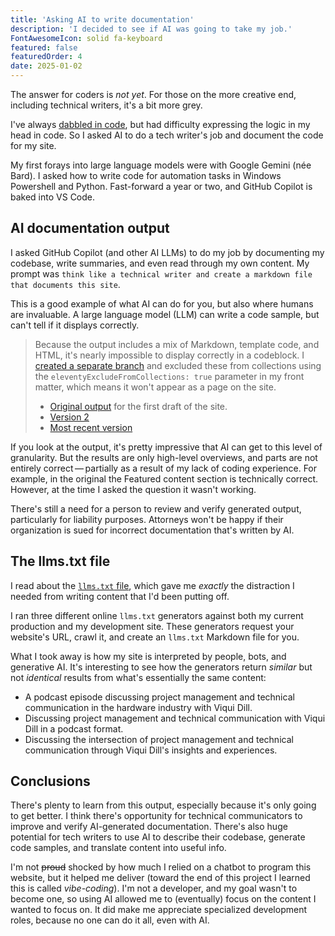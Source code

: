 ```yaml
---
title: 'Asking AI to write documentation'
description: 'I decided to see if AI was going to take my job.'
FontAwesomeIcon: solid fa-keyboard
featured: false
featuredOrder: 4
date: 2025-01-02
---
```


The answer for coders is *not yet*. For those on the more creative end, including technical writers, it's a bit more grey.

I've always [dabbled in code](/skills/code-development/), but had difficulty expressing the logic in my head in code. So I asked AI to do a tech writer's job and document the code for my site.

My first forays into large language models were with Google Gemini (n&#233;e Bard). I asked how to write code for automation tasks in Windows Powershell and Python. Fast-forward a year or two, and GitHub Copilot is baked into VS Code.

## AI documentation output

I asked GitHub Copilot (and other AI LLMs) to do my job by documenting my codebase, write summaries, and even read through my own content. My prompt was `think like a technical writer and create a markdown file that documents this site`.

This is a good example of what AI can do for you, but also where humans are invaluable. A large language model (LLM) can write a code sample, but can't tell if it displays correctly.

> Because the output includes a mix of Markdown, template code, and HTML, it's nearly impossible to display correctly in a codeblock. I [created a separate branch](https://github.com/emdashdrupal/11ty-working/blob/ai-outputs/content/static-site-transformation) and excluded these from collections using the `eleventyExcludeFromCollections: true` parameter in my front matter, which means it won't appear as a page on the site.
>
> - [Original output](https://github.com/emdashdrupal/11ty-working/blob/ai-outputs/content/static-site-transformation/ai-doc-output-orig.md) for the first draft of the site.
> - [Version 2](https://github.com/emdashdrupal/11ty-working/blob/ai-outputs/content/static-site-transformation/ai-doc-output-v2.md)
> - [Most recent version](https://github.com/emdashdrupal/11ty-working/blob/ai-outputs/content/static-site-transformation/ai-output-17-june-2025.md)
>

If you look at the output, it's pretty impressive that AI can get to this level of granularity. But the results are only high-level overviews, and parts are not entirely correct&thinsp;&mdash;&thinsp;partially as a result of my lack of coding experience. For example, in the original the Featured content section is technically correct. However, at the time I asked the question it wasn't working.

There's still a need for a person to review and verify generated output, particularly for liability purposes. Attorneys won't be happy if their organization is sued for incorrect documentation that's written by AI.

## The llms.txt file

I read about the [`llms.txt` file](https://llmstxt.org/), which gave me *exactly* the distraction I needed from writing content that I'd been putting off.

I ran three different online `llms.txt` generators against both my current production and my development site. These generators request your website's URL, crawl it, and create an `llms.txt` Markdown file for you.

What I took away is how my site is interpreted by people, bots, and generative AI. It's interesting to see how the generators return *similar* but not *identical* results from what's essentially the same content:

- A podcast episode discussing project management and technical communication in the hardware industry with Viqui Dill.
- Discussing project management and technical communication with Viqui Dill in a podcast format.
- Discussing the intersection of project management and technical communication through Viqui Dill's insights and experiences.

## Conclusions

There's plenty to learn from this output, especially because it's only going to get better. I think there's opportunity for technical communicators to improve and verify AI-generated documentation. There's also huge potential for tech writers to use AI to describe their codebase, generate code samples, and translate content into useful info.

I'm not ~~proud~~ shocked by how much I relied on a chatbot to program this website, but it helped me deliver (toward the end of this project I learned this is called *vibe-coding*). I'm not a developer, and my goal wasn't to become one, so using AI allowed me to (eventually) focus on the content I wanted to focus on. It did make me appreciate specialized development roles, because no one can do it all, even with AI.
